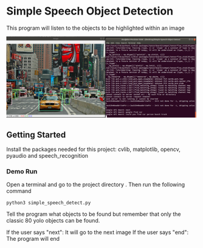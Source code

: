 # Simple Speech Object Detection
This program will listen to the objects to be highlighted within an image

<img src="project_images/example.png" width="500">

## Getting Started
Install the packages needed for this project: cvlib, matplotlib, opencv, pyaudio and speech_recognition

### Demo Run
Open a terminal and go to the project directory . Then run the following command 
```
python3 simple_speech_detect.py
```

Tell the program what objects to be found but remember that only the classic 80 yolo objects can be found.

If the user says "next": It will go to the next image
If the user says "end": The program will end

